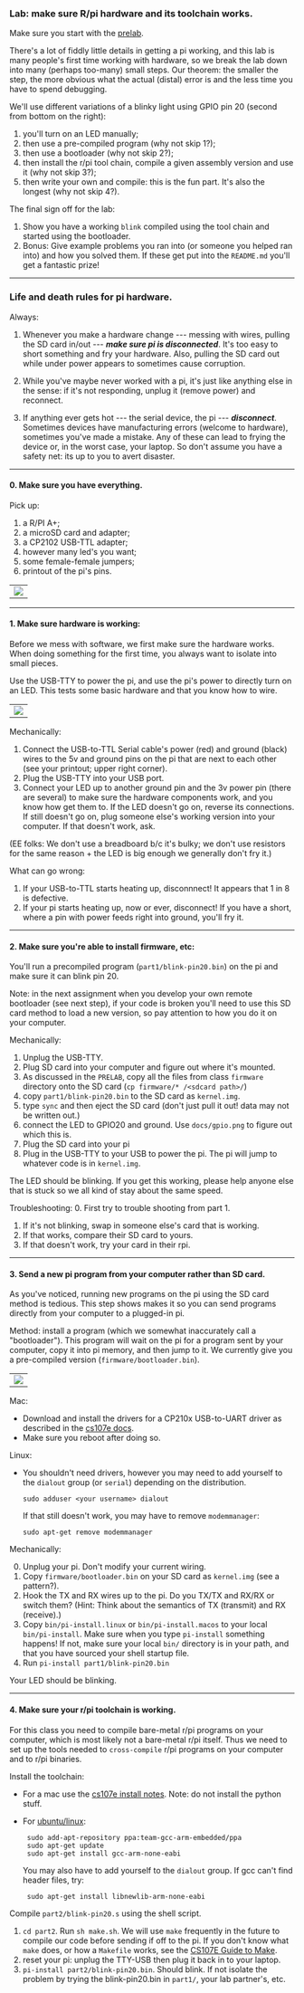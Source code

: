 ### Lab: make sure R/pi hardware and its toolchain works.

Make sure you start with the [prelab](PRELAB.md).

There's a lot of fiddly little details in getting a pi working, and
this lab is many people's first time working with hardware, so we break
the lab down into many (perhaps too-many) small steps.   Our theorem:
the smaller the step, the more obvious what the actual (distal) error is
and the less time you have to spend debugging.

We'll use different variations of a blinky light using GPIO pin 20 
(second from bottom on the right):

  1. you'll turn on an LED manually;
  2. then use a pre-compiled program (why not skip 1?);
  3. then use a bootloader (why not skip 2?);
  4. then install the r/pi tool chain, compile a given assembly
	   version and use it (why not skip 3?);
  5. then write your own and compile: this is the fun part.  It's also
	the longest (why not skip 4?).

The final sign off for the lab:

  1. Show you have a working `blink` compiled using the tool chain and started
     using the bootloader.
  2. Bonus: Give example problems you ran into (or someone you helped
     ran into) and how you solved them.  If these get put into the
     `README.md` you'll get a fantastic prize!

--------------------------------------------------------------------------
### Life and death rules for pi hardware.

Always:

  1. Whenever you make a hardware change --- messing with wires,
     pulling the SD card in/out --- ***make sure pi is disconnected***.
     It's too easy to short something and fry your hardware.  Also,
     pulling the SD card out while under power appears to sometimes
     cause corruption.

  2. While you've maybe never worked with a pi, it's just like anything
     else in the sense: if it's not responding, unplug it (remove power)
     and reconnect.

  3. If anything ever gets hot --- the serial device, the pi ---
     ***disconnect***.  Sometimes devices have manufacturing errors
     (welcome to hardware), sometimes you've made a mistake.  Any of
     these can lead to frying the device or, in the worst case, your
     laptop.  So don't assume you have a safety net: its up to you to
     avert disaster.

--------------------------------------------------------------------------
#### 0. Make sure you have everything.

Pick up:
  1. a R/PI A+;
  2. a microSD card and adapter;
  3. a CP2102 USB-TTL adapter;
  4. however many led's you want;
  5. some female-female jumpers;
  6. printout of the pi's pins.

<table><tr><td>
  <img src="images/manifest.jpg"/>
</td></tr></table>


--------------------------------------------------------------------------
#### 1. Make sure hardware is working:

Before we mess with software, we first make sure the hardware works.  When doing
something for the first time, you always want to isolate into small pieces.

Use the USB-TTY to power the pi, and use the pi's power to directly
turn on an LED.  This tests some basic hardware and that you know how to
wire.

<table><tr><td>
  <img src="../../docs/gpio.png"/>
</td></tr></table>

Mechanically:
  1. Connect the USB-to-TTL Serial cable's power (red) and ground  (black)
     wires to the 5v and ground pins on the pi that are next to each other
	(see your printout; upper right corner).
  2. Plug the USB-TTY into your USB port.
  3. Connect  your LED up to another ground pin and the 3v power pin (there are
     several) to make sure the hardware components work, and you know how
     get them to.  If the LED doesn't go on, reverse its connections.
     If still doesn't go on, plug someone else's working version into
     your computer.  If that doesn't work, ask.

(EE folks: We don't use a breadboard b/c it's bulky; we don't use
resistors for the same reason + the LED is big enough we generally don't
fry it.)


What can go wrong:
  1. If your USB-to-TTL starts heating up, disconnnect!   It appears that 1 in 8
  is defective.   
  2. If your pi starts heating up, now or ever, disconnect!   If you have a short,
  where a pin with power feeds right into ground, you'll fry it.

--------------------------------------------------------------------------
#### 2.  Make sure you're able to install firmware, etc:

You'll run a precompiled program (`part1/blink-pin20.bin`) on the pi and make
sure it can blink pin 20.


Note: in the next assignment  when you develop your own remote bootloader
(see next step), if your code is broken you'll need to use this SD
card method to load a new version, so pay attention to how you do it on
your computer.

Mechanically:
  1. Unplug the USB-TTY.
  2. Plug SD card into your computer and figure out where it's mounted.
  3. As discussed in the `PRELAB`, copy all the files from class `firmware` directory onto the SD card (`cp firmware/* /<sdcard path>/`)
  4. copy `part1/blink-pin20.bin` to the SD card as `kernel.img`.
  5. type `sync` and then eject the SD card (don't just pull it out!  data may not be written out.)
  6. connect the LED to GPIO20 and ground. 
     Use `docs/gpio.png` to figure out which this is.
  7. Plug the SD card into your pi
  8. Plug in the USB-TTY to your USB to power the pi.  The pi will jump
  to whatever code is in `kernel.img`.

The LED should be blinking.  If you get this working, please help anyone
else that is stuck so we all kind of stay about the same speed.

Troubleshooting:
   0. First try to trouble shooting from part 1.
   1. If it's not blinking, swap in someone else's card that is working.
   2. If that works, compare their SD card to yours.
   3. If that doesn't work, try your card in their rpi.  


--------------------------------------------------------------------------
#### 3.  Send a new pi program from your computer rather than SD card.

As you've noticed, running new programs on the pi using the SD card
method is tedious.  This step shows makes it so you can send programs
directly from your computer to a plugged-in pi.

Method: install a program (which we somewhat inaccurately call a
"bootloader").   This program will wait on the pi for a program sent by
your computer, copy it into pi memory, and then jump to it.  We currently
give you a pre-compiled version (`firmware/bootloader.bin`).

<table><tr><td>
  <img src="images/assembled.jpg"/>
</td></tr></table>

Mac:
  - Download and install the drivers for a
   CP210x USB-to-UART driver as described in the 
   [cs107e docs](http://cs107e.github.io/guides/install/mac/).
   - Make sure you reboot after doing so.

Linux:
  - You shouldn't need drivers, however you may need to add yourself to
    the `dialout` group (or `serial`) depending on the distribution.

        sudo adduser <your username> dialout

    If that still doesn't work, you may have to remove `modemmanager`:

        sudo apt-get remove modemmanager

Mechanically:

  0. Unplug your pi. Don't modify your current wiring.
  1. Copy `firmware/bootloader.bin` on your SD card as `kernel.img` (see a 
 	pattern?).
  2. Hook the TX and RX wires up to the pi.  Do you TX/TX and RX/RX or
     switch them?  (Hint: Think about the semantics of TX (transmit)
     and RX (receive).)
  3. Copy `bin/pi-install.linux` or `bin/pi-install.macos` to your
     local `bin/pi-install`.  Make sure when you type `pi-install`
     something happens!  If not, make sure your local `bin/` directory
     is in your path, and that you have sourced your shell startup file.
  4. Run `pi-install part1/blink-pin20.bin`

Your LED should be blinking.

--------------------------------------------------------------------------
#### 4.  Make sure your r/pi toolchain is working.

For this class you need to compile bare-metal r/pi programs on your
computer, which is most likely not a bare-metal r/pi itself.  Thus we
need to set up the tools needed to `cross-compile` r/pi programs on
your computer and to r/pi binaries.

Install the toolchain:
   -  For a mac use the [cs107e install notes](http://cs107e.github.io/guides/install/mac/).  Note: do not install the python stuff.

   -  For [ubuntu/linux](https://github.com/eistec/mulle/wiki/Installing-toolchain-%28GCC%29):

           sudo add-apt-repository ppa:team-gcc-arm-embedded/ppa
           sudo apt-get update
           sudo apt-get install gcc-arm-none-eabi
       
      You may also have to add yourself to the `dialout` group.
      If gcc can't find header files, try:

           sudo apt-get install libnewlib-arm-none-eabi

Compile `part2/blink-pin20.s` using the shell script.

   1. `cd part2`.   Run `sh make.sh`. We will use `make` frequently in the future to compile our code before sending if off to the pi. If you don't know what `make` does, or how a `Makefile` works, see the [CS107E Guide to Make](http://cs107e.github.io/guides/make/).
   2. reset your pi: unplug the TTY-USB then plug it back in to your laptop.
   3.  `pi-install part2/blink-pin20.bin`.   Should blink.  If
	not isolate the problem by trying the blink-pin20.bin in `part1/`,
	your lab partner's, etc.

